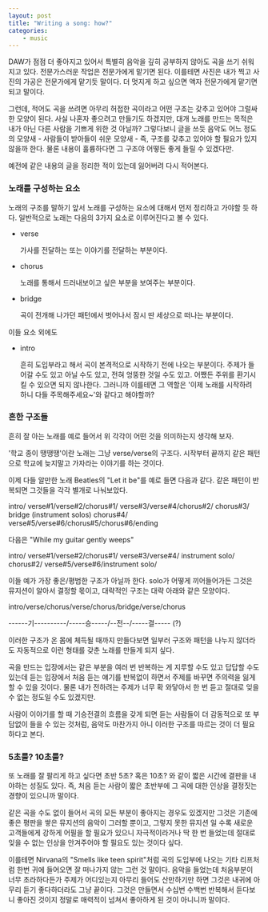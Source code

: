 ```yaml
---
layout: post
title: "Writing a song: how?"
categories:
    - music
---
```


DAW가 점점 더 좋아지고 있어서 특별히 음악을 깊히 공부하지 않아도 곡을 쓰기 쉬워지고 있다. 전문가스러운 작업은 전문가에게 맡기면 된다. 이를테면 사진은 내가 찍고 사진의 가공은 전문가에게 맡기듯 말이다. 더 멋지게 하고 싶으면 액자 전문가에게 맡기면 되고 말이다.

그런데, 적어도 곡을 쓰려면 아무리 허접한 곡이라고 어떤 구조는 갖추고 있어야 그럴싸한 모양이 된다. 사실 나혼자 좋으려고 만들기도 하겠지만, 대개 노래를 만드는 목적은 내가 아닌 다른 사람을 기쁘게 위한 것 아닐까? 그렇다보니 글을 쓰듯 음악도 어느 정도의 모양새 - 사람들이 받아들이 쉬운 모양새 - 즉, 구조를 갖추고 있어야 할 필요가 있지 않을까 한다. 물론 내용이 훌륭하다면 그 구조야 어떻든 좋게 들릴 수 있겠다만. 

예전에 같은 내용의 글을 정리한 적이 있는데 잃어버려 다시 적어본다. 

### 노래를 구성하는 요소

노래의 구조를 말하기 앞서 노래를 구성하는 요소에 대해서 먼저 정리하고 가야할 듯 하다. 일반적으로 노래는 다음의 3가지 요소로 이루어진다고 볼 수 있다.

* verse

  가사를 전달하는 또는 이야기를 전달하는 부분이다.

* chorus

  노래를 통해서 드러내보이고 싶은 부분을 보여주는 부분이다.

* bridge

  곡이 전개해 나가던 패턴에서 벗어나서 잠시 딴 세상으로 떠나는 부분이다. 

이들 요소 외에도

* intro

  흔히 도입부라고 해서 곡이 본격적으로 시작하기 전에 나오는 부분이다. 주제가 들어갈 수도 있고 아닐 수도 있고, 전혀 엉뚱한 것일 수도 있고. 어쨌든 주위를 환기시킬 수 있으면 되지 않나한다. 그러니까 이를테면 그 역할은 '이제 노래를 시작하려 하니 다들 주목해주세요~'와 같다고 해야할까?

### 흔한 구조들

흔히 잘 아는 노래를 예로 들어서 위 각각이 어떤 것을 의미하는지 생각해 보자.

'학교 종이 땡땡땡'이란 노래는 그냥 verse/verse의 구조다. 시작부터 끝까지 같은 패턴으로 학교에 늦지말고 가자라는 이야기를 하는 것이다.

이제 다들 알만한 노래 Beatles의 "Let it be"를 예로 들면 다음과 같다. 같은 패턴이 반복되면 그것들을 각각 별개로 나눠보았다.

intro/
verse#1/verse#2/chorus#1/
verse#3/verse#4/chorus#2/
chorus#3/
bridge (instrument solos)
chorus#4/
verse#5/verse#6/chorus#5/chorus#6/ending

다음은 "While my guitar gently weeps"

intro/
verse#1/verse#2/chorus#1/
verse#3/verse#4/
instrument solo/
chorus#2/
verse#5/verse#6/instrument solo/

이들 예가 가장 좋은/평범한 구조가 아닐까 한다. solo가 어떻게 끼어들어가든 그것은 뮤지션이 알아서 결정할 몫이고, 대략적인 구조는 대략 아래와 같은 모양이다. 

intro/verse/chorus/verse/chorus/bridge/verse/chorus

------기----------/-----승-----/--전--/-----결----- (?)

이러한 구조가 온 몸에 체득될 때까지 만들다보면 일부러 구조와 패턴을 나누지 않더라도 자동적으로 이런 형태를 갖춘 노래를 만들게 되지 싶다. 

곡을 만드는 입장에서는 같은 부분을 여러 번 반복하는 게 지루할 수도 있고 답답할 수도 있는데 듣는 입장에서 처음 듣는 얘기를 반복없이 하면서 주제를 바꾸면 주의력을 잃게 할 수 있을 것이다. 물론 내가 전하려는 주제가 너무 확 와닿아서 한 번 듣고 절대로 잊을 수 없는 정도일 수도 있겠지만.

사람이 이야기를 할 때 기승전결의 흐름을 갖게 되면 듣는 사람들이 더 감동적으로 또 부담없이 들을 수 있는 것처럼, 음악도 마찬가지 아니 이러한 구조를 따르는 것이 더 필요하다고 본다. 

### 5초룰? 10초룰?

또 노래를 잘 팔리게 하고 싶다면 초반 5초? 혹은 10초? 와 같이 짧은 시간에 결판을 내야하는 성질도 있다. 즉, 처음 듣는 사람이 짧은 초반부에 그 곡에 대한 인상을 결정짓는 경향이 있으니까 말이다.

같은 곡을 수도 없이 들어서 곡의 모든 부분이 좋아지는 경우도 있겠지만 그것은 기존에 좋은 평판을 쌓은 뮤지션의 음악이 그러할 뿐이고, 그렇지 못한 뮤지션 일 수록 새로운 고객들에게 강하게 어필을 할 필요가 있으니 자극적이라거나 딱 한 번 들었는데 절대로 잊을 수 없는 인상을 안겨주어야 할 필요도 있는 것이다 싶다. 

이를테면 Nirvana의 "Smells like teen spirit"처럼 곡의 도입부에 나오는 기타 리프처럼 한번 귀에 들어오면 잘 떠나가지 않는 그런 것 말이다. 음악을 들었는데 처음부분이 너무 초라하다든가 주제가 어디있는지 아무리 들어도 산만하기만 하면 그것은 내귀에 아무리 듣기 좋다하더라도 그냥 끝이다. 그것은 만들면서 수십번 수백번 반복해서 듣다보니 좋아진 것이지 정말로 매력적이 넘쳐서 좋아하게 된 것이 아니니까 말이다.
